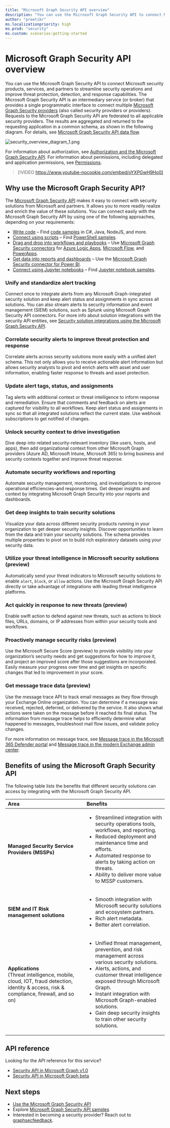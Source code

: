 ```yaml
---
title: "Microsoft Graph Security API overview"
description: "You can use the Microsoft Graph Security API to connect Microsoft security products, services, and partners to streamline security operations and improve threat protection, detection, and response capabilities. The Microsoft Graph Security API is an intermediary service (or broker) that provides a single programmatic interface to connect multiple Microsoft Graph Security providers (also called security providers or providers). Requests to the Microsoft Graph Security API are federated to all applicable security providers. The results are aggregated and returned to the requesting application in a common schema, as shown in the following diagram. For details, see Microsoft Graph Security API data flow."
author: "preetikr"
ms.localizationpriority: high
ms.prod: "security"
ms.custom: scenarios:getting-started
---
```


# Microsoft Graph Security API overview

You can use the Microsoft Graph Security API to connect Microsoft security products, services, and partners to streamline security operations and improve threat protection, detection, and response capabilities. The Microsoft Graph Security API is an intermediary service (or broker) that provides a single programmatic interface to connect multiple [Microsoft Graph Security providers](/graph/api/resources/securityvendorinformation?view=graph-rest-1.0) (also called security providers or providers). Requests to the Microsoft Graph Security API are federated to all applicable security providers. The results are aggregated and returned to the requesting application in a common schema, as shown in the following diagram. For details, see [Microsoft Graph Security API data flow](security-dataflow.md).

![security_overview_diagram_1.png](./images/security-overview-diagram-1.png)

For information about authorization, see [Authorization and the Microsoft Graph Security API](security-authorization.md). For information about permissions, including delegated and application permissions, see [Permissions](permissions-reference.md#security-permissions).

> [!VIDEO https://www.youtube-nocookie.com/embed/oYXPGwH9Ho0]

## Why use the Microsoft Graph Security API?

The [Microsoft Graph Security API](/graph/api/resources/security-api-overview?view=graph-rest-1.0) makes it easy to connect with security solutions from Microsoft and partners. It allows you to more readily realize and enrich the value of these solutions. You can connect easily with the Microsoft Graph Security API by using one of the following approaches, depending on your requirements:

- [Write code](https://aka.ms/graphsecuritysdk) – Find [code samples](https://aka.ms/graphsecurityapicode) in C#, Java, NodeJS, and more.
- [Connect using scripts](https://aka.ms/graphsecuritypowershellsampleblog) – Find [PowerShell samples](https://aka.ms/graphsecuritypowershellsample).
- [Drag and drop into workflows and playbooks](https://aka.ms/graphsecurityconnectorsblogpost) – Use [Microsoft Graph Security connectors](/azure/connectors/connectors-integrate-security-operations-create-api-microsoft-graph-security) for [Azure Logic Apps](/azure/logic-apps/logic-apps-overview), [Microsoft Flow](https://flow.microsoft.com/), and [PowerApps](https://powerapps.microsoft.com/).
- [Get data into reports and dashboards](https://aka.ms/graphsecuritypowerbiconnectorblogpost) – Use the [Microsoft Graph Security connector for Power BI](/power-bi/connect-data/desktop-connect-graph-security).
- [Connect using Jupyter notebooks](https://jupyter.org/) – Find [Jupyter notebook samples](https://aka.ms/graphsecurityjupyternotebooks).  

### Unify and standardize alert tracking

Connect once to integrate alerts from any Microsoft Graph-integrated security solution and keep alert status and assignments in sync across all solutions. You can also stream alerts to security information and event management (SIEM) solutions, such as Splunk using Microsoft Graph Security API connectors. For more info about solution integrations with the security API entities, see [Security solution integrations using the Microsoft Graph Security API](security-integration.md).

### Correlate security alerts to improve threat protection and response

Correlate alerts across security solutions more easily with a unified alert schema. This not only allows you to receive actionable alert information but allows security analysts to pivot and enrich alerts with asset and user information, enabling faster response to threats and asset protection.  

### Update alert tags, status, and assignments

Tag alerts with additional context or threat intelligence to inform response and remediation. Ensure that comments and feedback on alerts are captured for visibility to all workflows. Keep alert status and assignments in sync so that all integrated solutions reflect the current state. Use webhook subscriptions to get notified of changes.  

### Unlock security context to drive investigation

Dive deep into related security-relevant inventory (like users, hosts, and apps), then add organizational context from other Microsoft Graph providers (Azure AD, Microsoft Intune, Microsoft 365) to bring business and security contexts together and improve threat response.

### Automate security workflows and reporting

Automate security management, monitoring, and investigations to improve operational efficiencies-and response times. Get deeper insights and context by integrating Microsoft Graph Security into your reports and dashboards.

### Get deep insights to train security solutions

Visualize your data across different security products running in your organization to get deeper security insights. Discover opportunities to learn from the data and train your security solutions. The schema provides multiple properties to pivot on to build rich exploratory datasets using your security data.

### Utilize your threat intelligence in Microsoft security solutions (preview)

Automatically send your threat indicators to Microsoft security solutions to enable `alert`, `block`, or `allow` actions. Use the Microsoft Graph Security API directly or take advantage of integrations with leading threat intelligence platforms.

### Act quickly in response to new threats (preview)

Enable swift action to defend against new threats, such as actions to block files, URLs, domains, or IP addresses from within your security tools and workflows.

### Proactively manage security risks (preview)

Use the Microsoft Secure Score (preview) to provide visibility into your organization’s security needs and get suggestions for how to improve it, and project an improved score after those suggestions are incorporated. Easily measure your progress over time and get insights on specific changes that led to improvement in your score.

### Get message trace data (preview)

Use the message trace API to track email messages as they flow through your Exchange Online organization. You can determine if a message was received, rejected, deferred, or delivered by the service. It also shows what actions were taken on the message before it reached its final status. The information from message trace helps to efficiently determine what happened to messages, troubleshoot mail flow issues, and validate policy changes.

For more information on message trace, see [Message trace in the Microsoft 365 Defender portal](/microsoft-365/security/office-365-security/message-trace-scc) and [Message trace in the modern Exchange admin center](/exchange/monitoring/trace-an-email-message/message-trace-modern-eac).

## Benefits of using the Microsoft Graph Security API

The following table lists the benefits that different security solutions can access by integrating with the Microsoft Graph Security API.  

|**Area**     | **Benefits**|
|:---------------|:---------|
|**Managed Security Service Providers (MSSPs)**|<ul><li>Streamlined integration with security operations tools, workflows, and reporting.</li> <li>Reduced deployment and maintenance time and efforts.</li> <li>Automated response to alerts by taking action on threats.</li> <li>Ability to deliver more value to MSSP customers.</li></ul>|
|**SIEM and IT Risk management solutions**|<ul><li>Smooth integration with Microsoft security solutions and ecosystem partners.</li> <li>Rich alert metadata.</li> <li>Better alert correlation.</li></ul>|
|**Applications** <br>(Threat intelligence, mobile, cloud, IOT, fraud detection, identity & access, risk & compliance, firewall, and so on)|<ul><li>Unified threat management, prevention, and risk management across various security solutions.</li> <li>Alerts, actions, and customer threat intelligence exposed through Microsoft Graph.</li> <li>Instant integration with Microsoft Graph-enabled solutions.</li> <li>Gain deep security insights to train other security solutions.</li> </ul>|

## API reference
Looking for the API reference for this service?

- [Security API in Microsoft Graph v1.0](/graph/api/resources/security-api-overview?view=graph-rest-1.0)
- [Security API in Microsoft Graph beta](/graph/api/resources/security-api-overview?view=graph-rest-beta)

## Next steps

- [Use the Microsoft Graph Security API](/graph/api/resources/security-api-overview?view=graph-rest-1.0)
- Explore [Microsoft Graph Security API samples](https://aka.ms/graphsecurityapicode)
- Interested in becoming a security provider? Reach out to [graphsecfeedback](mailto:graphsecfeedback@microsoft.com).
